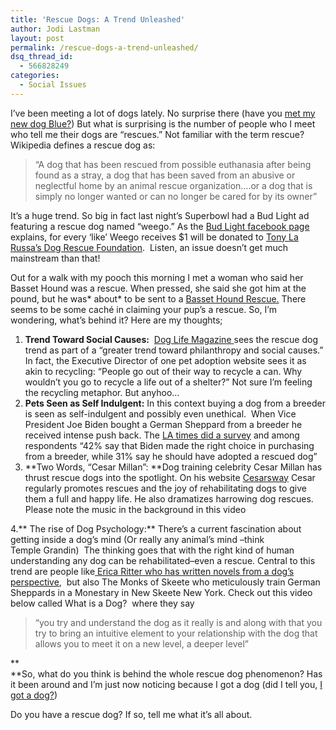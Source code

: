 ```yaml
---
title: 'Rescue Dogs: A Trend Unleashed'
author: Jodi Lastman
layout: post
permalink: /rescue-dogs-a-trend-unleashed/
dsq_thread_id:
  - 566828249
categories:
  - Social Issues
---
```

I&#8217;ve been meeting a lot of dogs lately. No surprise there (have you [met my new dog Blue?][1]) But what is surprising is the number of people who I meet who tell me their dogs are &#8220;rescues.&#8221; Not familiar with the term rescue? Wikipedia defines a rescue dog as:

> &#8220;A dog that has been rescued from possible euthanasia after being found as a stray, a dog that has been saved from an abusive or neglectful home by an animal rescue organization&#8230;.or a dog that is simply no longer wanted or can no longer be cared for by its owner&#8221;

It&#8217;s a huge trend. So big in fact last night&#8217;s Superbowl had a Bud Light ad featuring a rescue dog named &#8220;weego.&#8221; As the [Bud Light facebook page ][2]explains, for every &#8216;like&#8217; Weego receives $1 will be donated to [Tony La Russa&#8217;s Dog Rescue Foundation][3].  Listen, an issue doesn&#8217;t get much mainstream than that!  


Out for a walk with my pooch this morning I met a woman who said her Basset Hound was a rescue. When pressed, she said she got him at the pound, but he was* about* to be sent to a [Basset Hound Rescue.][4] There seems to be some caché in claiming your pup&#8217;s a rescue. So, I&#8217;m wondering, what&#8217;s behind it? Here are my thoughts;

1.  **Trend Toward Social Causes:**  [Dog Life Magazine ][5]sees the rescue dog trend as part of a &#8220;greater trend toward philanthropy and social causes.&#8221; In fact, the Executive Director of one pet adoption website sees it as akin to recycling: “People go out of their way to recycle a can. Why wouldn’t you go to recycle a life out of a shelter?” Not sure I&#8217;m feeling the recycling metaphor. But anyhoo&#8230;
2.  **Pets Seen as Self Indulgent:** In this context buying a dog from a breeder is seen as self-indulgent and possibly even unethical.  When Vice President Joe Biden bought a German Sheppard from a breeder he received intense push back. The [LA times did a survey][6] and among respondents &#8220;42% say that Biden made the right choice in purchasing from a breeder, while 31% say he should have adopted a rescued dog&#8221;
3.  **Two Words, &#8220;Cesar Millan&#8221;: **Dog training celebrity Cesar Millan has thrust rescue dogs into the spotlight. On his website [Cesarsway][7] Cesar regularly promotes rescues and the joy of rehabilitating dogs to give them a full and happy life. He also dramatizes harrowing dog rescues. Please note the music in the background in this video



4.** The rise of Dog Psychology:** There&#8217;s a current fascination about getting inside a dog&#8217;s mind (Or really any animal&#8217;s mind &#8211;think Temple Grandin)  The thinking goes that with the right kind of human understanding any dog can be rehabilitated&#8211;even a rescue. Central to this trend are people like[ Erica Ritter who has written novels from a dog&#8217;s perspective][8],  but also The Monks of Skeete who meticulously train German Sheppards in a Monestary in New Skeete New York. Check out this video below called What is a Dog?  where they say

> &#8220;you try and understand the dog as it really is and along with that you try to bring an intuitive element to your relationship with the dog that allows you to meet it on a new level, a deeper level&#8221;



**  
**So, what do you think is behind the whole rescue dog phenomenon? Has it been around and I&#8217;m just now noticing because I got a dog (did I tell you, [I got a dog?][1])

Do you have a rescue dog? If so, tell me what it&#8217;s all about.

&nbsp;

 [1]: http://hypenotic.com/meaning-fulmarketing/8112/welcome-to-the-team-blue
 [2]: http://www.facebook.com/BudLight
 [3]: http://www.facebook.com/pages/Tony-La-Russas-Animal-Rescue-Foundation/47924244850
 [4]: http://www.bassetrescue.ca/
 [5]: http://dogslifemagazine.com/adoptionisthenewblack/
 [6]: http://latimesblogs.latimes.com/unleashed/2008/12/joe-bidens-pupp.html
 [7]: http://cesarsway.com
 [8]: http://erikaritter.com/page.htm